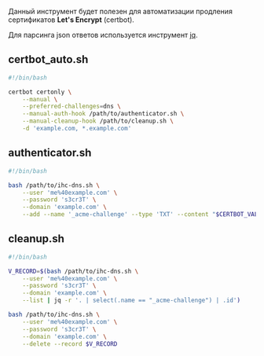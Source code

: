 Данный инструмент будет полезен для автоматизации продления сертификатов **Let's Encrypt** (certbot).

Для парсинга json ответов используется инструмент [jq](https://jqlang.github.io/jq/).

## certbot_auto.sh

```bash
#!/bin/bash

certbot certonly \
    --manual \
    --preferred-challenges=dns \
    --manual-auth-hook /path/to/authenticator.sh \
    --manual-cleanup-hook /path/to/cleanup.sh \
    -d 'example.com, *.example.com'
```

## authenticator.sh

```bash
#!/bin/bash

bash /path/to/ihc-dns.sh \
    --user 'me%40example.com' \
    --password 's3cr3T' \
    --domain 'example.com' \
    --add --name '_acme-challenge' --type 'TXT' --content "$CERTBOT_VALIDATION"
```

## cleanup.sh

```bash
#!/bin/bash

V_RECORD=$(bash /path/to/ihc-dns.sh \
    --user 'me%40example.com' \
    --password 's3cr3T' \
    --domain 'example.com' \
    --list | jq -r '. | select(.name == "_acme-challenge") | .id')

bash /path/to/ihc-dns.sh \
    --user 'me%40example.com' \
    --password 's3cr3T' \
    --domain 'example.com' \
    --delete --record $V_RECORD
```
